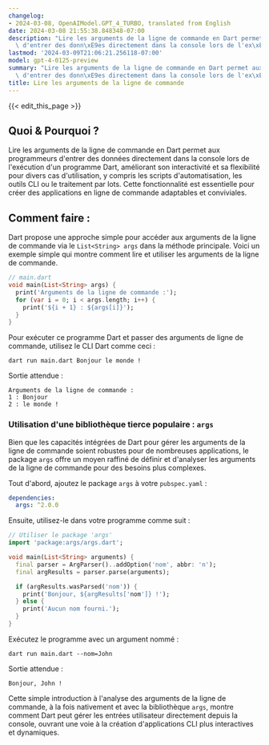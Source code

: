 ```yaml
---
changelog:
- 2024-03-08, OpenAIModel.GPT_4_TURBO, translated from English
date: 2024-03-08 21:55:38.848348-07:00
description: "Lire les arguments de la ligne de commande en Dart permet aux programmeurs\
  \ d'entrer des donn\xE9es directement dans la console lors de l'ex\xE9cution d'un\u2026"
lastmod: '2024-03-09T21:06:21.256118-07:00'
model: gpt-4-0125-preview
summary: "Lire les arguments de la ligne de commande en Dart permet aux programmeurs\
  \ d'entrer des donn\xE9es directement dans la console lors de l'ex\xE9cution d'un\u2026"
title: Lire les arguments de la ligne de commande
---
```


{{< edit_this_page >}}

## Quoi & Pourquoi ?

Lire les arguments de la ligne de commande en Dart permet aux programmeurs d'entrer des données directement dans la console lors de l'exécution d'un programme Dart, améliorant son interactivité et sa flexibilité pour divers cas d'utilisation, y compris les scripts d'automatisation, les outils CLI ou le traitement par lots. Cette fonctionnalité est essentielle pour créer des applications en ligne de commande adaptables et conviviales.

## Comment faire :

Dart propose une approche simple pour accéder aux arguments de la ligne de commande via le `List<String> args` dans la méthode principale. Voici un exemple simple qui montre comment lire et utiliser les arguments de la ligne de commande.

```dart
// main.dart
void main(List<String> args) {
  print('Arguments de la ligne de commande :');
  for (var i = 0; i < args.length; i++) {
    print('${i + 1} : ${args[i]}');
  }
}
```

Pour exécuter ce programme Dart et passer des arguments de ligne de commande, utilisez le CLI Dart comme ceci :

```shell
dart run main.dart Bonjour le monde !
```

Sortie attendue :

```
Arguments de la ligne de commande :
1 : Bonjour
2 : le monde !
```

### Utilisation d'une bibliothèque tierce populaire : `args`

Bien que les capacités intégrées de Dart pour gérer les arguments de la ligne de commande soient robustes pour de nombreuses applications, le package `args` offre un moyen raffiné de définir et d'analyser les arguments de la ligne de commande pour des besoins plus complexes.

Tout d'abord, ajoutez le package `args` à votre `pubspec.yaml` :

```yaml
dependencies:
  args: ^2.0.0
```

Ensuite, utilisez-le dans votre programme comme suit :

```dart
// Utiliser le package 'args'
import 'package:args/args.dart';

void main(List<String> arguments) {
  final parser = ArgParser()..addOption('nom', abbr: 'n');
  final argResults = parser.parse(arguments);

  if (argResults.wasParsed('nom')) {
    print('Bonjour, ${argResults['nom']} !');
  } else {
    print('Aucun nom fourni.');
  }
}
```

Exécutez le programme avec un argument nommé :

```shell
dart run main.dart --nom=John
```

Sortie attendue :

```
Bonjour, John !
```

Cette simple introduction à l'analyse des arguments de la ligne de commande, à la fois nativement et avec la bibliothèque `args`, montre comment Dart peut gérer les entrées utilisateur directement depuis la console, ouvrant une voie à la création d'applications CLI plus interactives et dynamiques.
